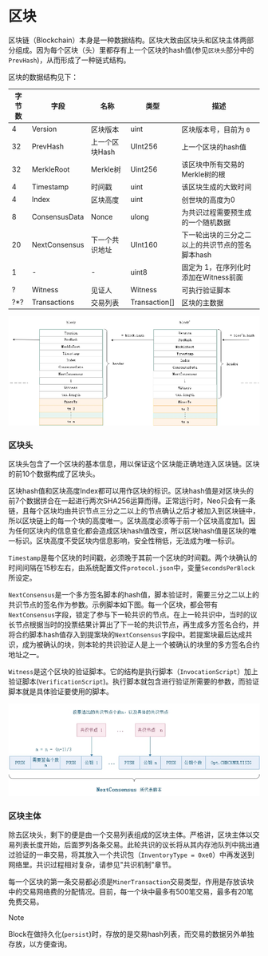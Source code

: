 # 区块

区块链（Blockchain）本身是一种数据结构。区块大致由区块头和区块主体两部分组成。因为每个区块（头）里都存有上一个区块的hash值(参见`区块头`部分中的`PrevHash`)，从而形成了一种链式结构。

区块的数据结构见下：

| 字节数 | 字段          | 名称           | 类型          | 描述                                         |
| ------ | ------------- | -------------- | ------------- | -------------------------------------------- |
| 4      | Version       | 区块版本       | uint          | 区块版本号，目前为 `0`                       |
| 32     | PrevHash      | 上一个区块Hash | UInt256       | 上一个区块的hash值                           |
| 32     | MerkleRoot    | Merkle树       | Uint256       | 该区块中所有交易的Merkle树的根               |
| 4      | Timestamp     | 时间戳         | uint          | 该区块生成的大致时间                         |
| 4      | Index         | 区块高度       | uint          | 创世块的高度为0                              |
| 8      | ConsensusData | Nonce          | ulong         | 为共识过程需要预生成的一个随机数据           |
| 20     | NextConsensus | 下一个共识地址 | UInt160       | 下一轮出块的三分之二以上的共识节点的签名脚本hash |
| 1      | -             | -              | uint8         | 固定为 1，在序列化时添加在Witness前面        |
| ?      | Witness       | 见证人         | Witness       | 可执行验证脚本                               |
| ?\*?   | Transactions  | 交易列表       | Transaction[] | 区块的主数据                                 |

![../../images/blockchain/blockchain.jpg](../../images/blockchain/blockchain.jpg)

### 区块头

区块头包含了一个区块的基本信息，用以保证这个区块能正确地连入区块链。区块的前10个数据构成了区块头。

区块hash值和区块高度Index都可以用作区块的标识。区块hash值是对区块头的前7个数据拼合在一起进行两次SHA256运算而得。正常运行时，Neo只会有一条链，且每个区块均由共识节点三分之二以上的节点确认之后才被加入到区块链中，所以区块链上的每一个块的高度唯一。区块高度必须等于前一个区块高度加1。因为任何区块内的信息变化都会造成区块hash值改变，所以区块hash值是区块的唯一标识。区块高度不受区块内信息影响，安全性稍低，无法成为唯一标识。

`Timestamp`是每个区块的时间戳，必须晚于其前一个区块的时间戳。两个块确认的时间间隔在15秒左右，由系统配置文件`protocol.json`中，变量`SecondsPerBlock`所设定。

`NextConsensus`是一个多方签名脚本的hash值，脚本验证时，需要三分之二以上的共识节点的签名作为参数。示例脚本如下图。每一个区块，都会带有`NextConsensus`字段，锁定了参与下一轮共识的节点。在上一轮共识中，当时的议长节点根据当时的投票结果计算出了下一轮的共识节点，再生成多方签名合约，并将合约脚本hash值存入到提案块的`NextConsensus`字段中。若提案块最后达成共识，成为被确认的块，则本轮的共识验证人是上一个被确认的块里的多方签名合约地址之一。

`Witness`是这个区块的验证脚本。它的结构是执行脚本（`InvocationScript`）加上验证脚本(`VerificationScript`)。执行脚本就包含进行验证所需要的参数，而验证脚本就是具体验证要使用的脚本。

![../../images/blockchain/nextconsensus_script.jpg](../../images/blockchain/nextconsensus_script.jpg)

### 区块主体
除去区块头，剩下的便是由一个交易列表组成的区块主体。严格讲，区块主体以交易列表长度开始，后面罗列各条交易。此轮共识的议长将从其内存池队列中挑出通过验证的一串交易，将其放入一个共识包（`InventoryType = 0xe0`）中再发送到网络里。共识过程相对复杂，请参见"共识机制"章节。

每一个区块的第一条交易都必须是`MinerTransaction`交易类型，作用是存放该块中的交易网络费的分配情况。目前，每一个块中最多有500笔交易，最多有20笔免费交易。

> [!NOTE]
>
> Block在做持久化(`persist`)时，存放的是交易hash列表，而交易的数据另外单独存放，以方便查询。
